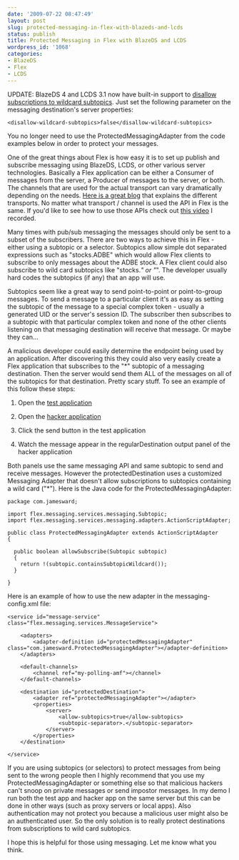```yaml
---
date: '2009-07-22 08:47:49'
layout: post
slug: protected-messaging-in-flex-with-blazeds-and-lcds
status: publish
title: Protected Messaging in Flex with BlazeDS and LCDS
wordpress_id: '1068'
categories:
- BlazeDS
- Flex
- LCDS
---
```


UPDATE: BlazeDS 4 and LCDS 3.1 now have built-in support to [disallow subscriptions to wildcard subtopics](https://bugs.adobe.com/jira/browse/BLZ-415).  Just set the following parameter on the messaging destination's server properties:

    
    <disallow-wildcard-subtopics>false</disallow-wildcard-subtopics>


You no longer need to use the ProtectedMessagingAdapter from the code examples below in order to protect your messages.


One of the great things about Flex is how easy it is to set up publish and subscribe messaging using BlazeDS, LCDS, or other various server technologies.  Basically a Flex application can be either a Consumer of messages from the server, a Producer of messages to the server, or both.  The channels that are used for the actual transport can vary dramatically depending on the needs.  [Here is a great blog](http://devgirl.wordpress.com/2009/07/14/livecycle-data-services-channels-and-endpoints-explained/) that explains the different transports.  No matter what transport / channel is used the API in Flex is the same.  If you'd like to see how to use those APIs check out [this video](http://www.jamesward.com/blog/2008/07/21/video-flex-and-java/) I recorded.

Many times with pub/sub messaging the messages should only be sent to a subset of the subscribers.  There are two ways to achieve this in Flex - either using a subtopic or a selector.  Subtopics allow simple dot separated expressions such as "stocks.ADBE" which would allow Flex clients to subscribe to only messages about the ADBE stock.  A Flex client could also subscribe to wild card subtopics like "stocks.*" or "*".  The developer usually hard codes the subtopics (if any) that an app will use.

Subtopics seem like a great way to send point-to-point or point-to-group messages.  To send a message to a particular client it's as easy as setting the subtopic of the message to a special complex token - usually a generated UID or the server's session ID.  The subscriber then subscribes to a subtopic with that particular complex token and none of the other clients listening on that messaging destination will receive that message.  Or maybe they can...

A malicious developer could easily determine the endpoint being used by an application.  After discovering this they could also very easily create a Flex application that subscribes to the "*" subtopic of a messaging destination.  Then the server would send them ALL of the messages on all of the subtopics for that destination.  Pretty scary stuff.  To see an example of this follow these steps:




  1. Open the [test application](/protectedMessaging/protectedMessaging.html)


  2. Open the [hacker application](/protectedMessaging/HackerApp.html)


  3. Click the send button in the test application


  4. Watch the message appear in the regularDestination output panel of the hacker application



Both panels use the same messaging API and same subtopic to send and receive messages.  However the protectedDestination uses a customized Messaging Adapter that doesn't allow subscriptions to subtopics containing a wild card ("*").  Here is the Java code for the ProtectedMessagingAdapter:

    
    package com.jamesward;
    
    import flex.messaging.services.messaging.Subtopic;
    import flex.messaging.services.messaging.adapters.ActionScriptAdapter;
    
    public class ProtectedMessagingAdapter extends ActionScriptAdapter
    {
    
      public boolean allowSubscribe(Subtopic subtopic)
      {
        return !(subtopic.containsSubtopicWildcard());
      }
    
    }



Here is an example of how to use the new adapter in the messaging-config.xml file:

    
    
    <service id="message-service" class="flex.messaging.services.MessageService">
    
        <adapters>
            <adapter-definition id="protectedMessagingAdapter" class="com.jamesward.ProtectedMessagingAdapter"></adapter-definition>
        </adapters>
    
        <default-channels>
            <channel ref="my-polling-amf"></channel>
        </default-channels>
    
        <destination id="protectedDestination">
            <adapter ref="protectedMessagingAdapter"></adapter>
            <properties>
                <server>
                    <allow-subtopics>true</allow-subtopics>
                    <subtopic-separator>.</subtopic-separator>
                </server>
            </properties>
        </destination>
    
    </service>



If you are using subtopics (or selectors) to protect messages from being sent to the wrong people then I highly recommend that you use my ProtectedMessagingAdapter or something else so that malicious hackers can't snoop on private messages or send impostor messages.  In my demo I run both the test app and hacker app on the same server but this can be done in other ways (such as proxy servers or local apps).  Also authentication may not protect you because a malicious user might also be an authenticated user.  So the only solution is to really protect destinations from subscriptions to wild card subtopics.

I hope this is helpful for those using messaging.  Let me know what you think.
